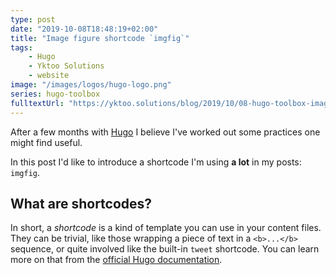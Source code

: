 ```yaml
---
type: post
date: "2019-10-08T18:48:19+02:00"
title: "Image figure shortcode `imgfig`"
tags:
    - Hugo
    - Yktoo Solutions
    - website
image: "/images/logos/hugo-logo.png"
series: hugo-toolbox
fulltextUrl: "https://yktoo.solutions/blog/2019/10/08-hugo-toolbox-image-figure-shortcode-imgfig/"
---
```


After a few months with [Hugo](0346) I believe I've worked out some practices one might find useful.

In this post I'd like to introduce a shortcode I'm using **a lot** in my posts: `imgfig`.

<!--more-->

## What are shortcodes?

In short, a *shortcode* is a kind of template you can use in your content files. They can be trivial, like those wrapping a piece of text in a `<b>...</b>` sequence, or quite involved like the built-in `tweet` shortcode. You can learn more on that from the [official Hugo documentation](https://gohugo.io/content-management/shortcodes/).
